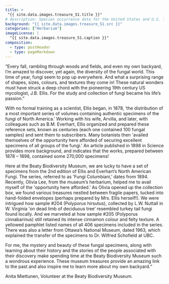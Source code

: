 ```yaml
---
title: >
 "{{ site.data.images.treasure_51.title }}"
# description: Species occurrence data for the United States and U.S. Territories.
background: "{{ site.data.images.treasure_51.src }}"
categories: ["Herbarium"]
imageLicense: |
  "{{ site.data.images.treasure_51.caption }}"
composition:
  - type: postHeader
  - type: pageMarkdown
---
```


“Every fall, rambling through woods and fields, and even my own backyard, I’m amazed to discover, yet again, the diversity of the fungal world. This time of year, fungi seem to pop up everywhere. And what a surprising range of shapes, sizes, colours, and textures they come in! These natural wonders must have struck a deep chord with the pioneering 19th century US mycologist, J.B. Ellis. For the study and collection of fungi became his life’s passion.”

With no formal training as a scientist, Ellis began, in 1878, ‘the distribution of a most important series of volumes containing authentic specimens of the fungi of North America.’ Working with his wife, Arvilla, and later, with colleagues such as B.M. Everhart, Ellis organized and prepared these reference sets, known as centuries (each one contained 100 fungal samples) and sent them to subscribers. Many botanists then 'availed themselves of the opportunity here afforded of securing excellent specimens of all groups of the fungi.’ An article published in 1898 in Science provides more background, and indicates that the works, prepared between 1878 – 1898, contained some 270,000 specimens!

Here at the Beaty Biodiversity Museum, we are lucky to have a set of specimens from the 2nd edition of Ellis and Everhart’s North American Fungi. The series, referred to as 'Fungi Columbiani,’ dates from 1894. Recently, Olivia Lee, from the museum’s herbarium, helped me to avail myself of the 'opportunity here afforded.’ As Olivia opened up the collection box, we found various treasures nestled between fragile papers, tucked into hand-folded envelopes (perhaps prepared by Mrs. Ellis herself!). We were intrigued how sample #204 (Polyporus hirsutus), collected by L.W. Nuttall in W. Virginia 'on dead limb of deciduous tree’ resembled turkey tail fungi found locally. And we marveled at how sample #205 (Polyporus cinnabarinus) still retained its intense cinnamon colour and felty texture. A yellowed pamphlet listed names of all 406 specimens included in the series. There was also a letter from Ottawa’s National Museum, dated 1963, which explained the transfer of the specimens to Dr. Wilfred Schofield at UBC.

For me, the mystery and beauty of these fungal specimens, along with learning about their history and the stories of the people associated with their discovery make spending time at the Beaty Biodiversity Museum such a wondrous experience. These museum treasures provide an amazing link to the past and also inspire me to learn more about my own backyard.“

Anita Miettunen, Volunteer at the Beaty Biodiversity Museum.